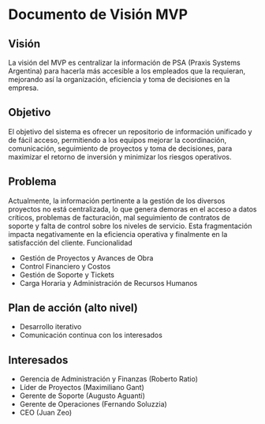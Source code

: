 # Documento de Visión MVP

## Visión
La visión del MVP es centralizar la información de PSA (Praxis Systems Argentina) para
hacerla más accesible a los empleados que la requieran, mejorando así la organización,
eficiencia y toma de decisiones en la empresa.

## Objetivo
El objetivo del sistema es ofrecer un repositorio de información unificado y de fácil acceso,
permitiendo a los equipos mejorar la coordinación, comunicación, seguimiento de proyectos
y toma de decisiones, para maximizar el retorno de inversión y minimizar los riesgos
operativos.

## Problema
Actualmente, la información pertinente a la gestión de los diversos proyectos no está
centralizada, lo que genera demoras en el acceso a datos críticos, problemas de
facturación, mal seguimiento de contratos de soporte y falta de control sobre los niveles de
servicio. Esta fragmentación impacta negativamente en la eficiencia operativa y finalmente
en la satisfacción del cliente.
Funcionalidad
- Gestión de Proyectos y Avances de Obra
- Control Financiero y Costos
- Gestión de Soporte y Tickets
- Carga Horaria y Administración de Recursos Humanos

## Plan de acción (alto nivel)
- Desarrollo iterativo
- Comunicación continua con los interesados

## Interesados
- Gerencia de Administración y Finanzas (Roberto Ratio)
- Líder de Proyectos (Maximiliano Gant)
- Gerente de Soporte (Augusto Aguanti)
- Gerente de Operaciones (Fernando Soluzzia)
- CEO (Juan Zeo)